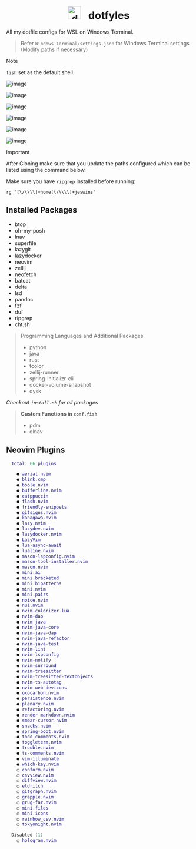 <div align="center">
  
# <img src="https://github.com/user-attachments/assets/93df6e6d-31d1-486c-8dcb-557169d54139" alt="docker-svgrepo-com" style="width: 35px; height: 35px;"> &nbsp; dotfyles

</div>

All my dotfile configs for WSL on Windows Terminal.

> Refer `Windows Terminal/settings.json` for Windows Terminal settings (Modify paths if necessary)

> [!Note]
>
> `fish` set as the default shell.

![image](https://github.com/user-attachments/assets/67b0ce5c-84ce-48f7-800e-fcea824c8476)

![image](https://github.com/user-attachments/assets/cd2be0ac-5f92-4003-a975-3e7e94cbdfc0)

![image](https://github.com/user-attachments/assets/fc910974-0fbb-400b-9867-d2b8f7976e56)

![image](https://github.com/user-attachments/assets/12098082-9958-4e78-be54-0f563c4f10f1)

![image](https://github.com/user-attachments/assets/204065bf-059a-46e1-a3a1-3f442ae4e7eb)

![image](https://github.com/user-attachments/assets/35edfaf9-7ca3-49e3-9b46-7d381810ed56)

> [!Important]
> After Cloning make sure that you update the paths configured which can be listed using the command below.
>
> Make sure you have `ripgrep` installed before running:
> ```fish
> rg "[\/\\\\]+home[\/\\\\]+jeswins"
> ```

## Installed Packages

- btop
- oh-my-posh
- lnav
- superfile
- lazygit
- lazydocker
- neovim
- zellij
- neofetch
- batcat
- delta
- lsd
- pandoc
- fzf
- duf
- ripgrep
- cht.sh

> Programming Languages and Additional Packages
>
> - python
> - java
> - rust
> - tcolor
> - zellij-runner
> - spring-initializr-cli
> - docker-volume-snapshot
> - dysk

_Checkout `install.sh` for all packages_

> **Custom Functions in `conf.fish`**
>
> - pdm
> - dlnav

## Neovim Plugins

```lua
  Total: 66 plugins

    ● aerial.nvim
    ● blink.cmp
    ● boole.nvim
    ● bufferline.nvim
    ● catppuccin
    ● flash.nvim
    ● friendly-snippets
    ● gitsigns.nvim
    ● kanagawa.nvim
    ● lazy.nvim
    ● lazydev.nvim
    ● lazydocker.nvim
    ● LazyVim
    ● lua-async-await
    ● lualine.nvim
    ● mason-lspconfig.nvim
    ● mason-tool-installer.nvim
    ● mason.nvim
    ● mini.ai
    ● mini.bracketed
    ● mini.hipatterns
    ● mini.nvim
    ● mini.pairs
    ● noice.nvim
    ● nui.nvim
    ● nvim-colorizer.lua
    ● nvim-dap
    ● nvim-java
    ● nvim-java-core
    ● nvim-java-dap
    ● nvim-java-refactor
    ● nvim-java-test
    ● nvim-lint
    ● nvim-lspconfig
    ● nvim-notify
    ● nvim-surround
    ● nvim-treesitter
    ● nvim-treesitter-textobjects
    ● nvim-ts-autotag
    ● nvim-web-devicons
    ● oxocarbon.nvim
    ● persistence.nvim
    ● plenary.nvim
    ● refactoring.nvim
    ● render-markdown.nvim
    ● smear-cursor.nvim
    ● snacks.nvim
    ● spring-boot.nvim
    ● todo-comments.nvim
    ● toggleterm.nvim
    ● trouble.nvim
    ● ts-comments.nvim
    ● vim-illuminate
    ● which-key.nvim
    ○ conform.nvim
    ○ csvview.nvim
    ○ diffview.nvim
    ○ eldritch
    ○ gitgraph.nvim
    ○ grapple.nvim
    ○ grug-far.nvim
    ○ mini.files
    ○ mini.icons
    ○ rainbow_csv.nvim
    ○ tokyonight.nvim

  Disabled (1)
    ○ hologram.nvim
```
